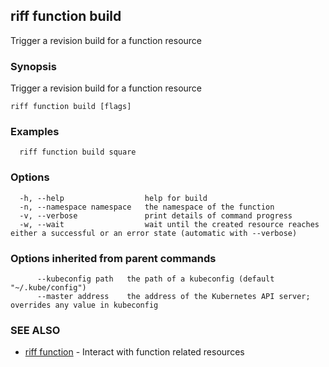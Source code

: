 ## riff function build

Trigger a revision build for a function resource

### Synopsis

Trigger a revision build for a function resource

```
riff function build [flags]
```

### Examples

```
  riff function build square
```

### Options

```
  -h, --help                  help for build
  -n, --namespace namespace   the namespace of the function
  -v, --verbose               print details of command progress
  -w, --wait                  wait until the created resource reaches either a successful or an error state (automatic with --verbose)
```

### Options inherited from parent commands

```
      --kubeconfig path   the path of a kubeconfig (default "~/.kube/config")
      --master address    the address of the Kubernetes API server; overrides any value in kubeconfig
```

### SEE ALSO

* [riff function](riff_function.md)	 - Interact with function related resources

